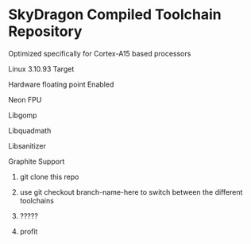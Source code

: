 # SkyDragon Compiled Toolchain Repository


Optimized specifically for Cortex-A15 based processors

Linux 3.10.93 Target

Hardware floating point Enabled

Neon FPU

Libgomp

Libquadmath

Libsanitizer

Graphite Support


1. git clone this repo

2. use git checkout branch-name-here to switch between the different toolchains

3. ?????

4. profit
